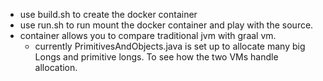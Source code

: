 - use build.sh to create the docker container
- use run.sh to run mount the docker container and play with the source.
- container allows you to compare traditional jvm with graal vm.
	-	currently PrimitivesAndObjects.java is set up to allocate many big Longs
	and primitive longs.  To see how the two VMs handle allocation.
